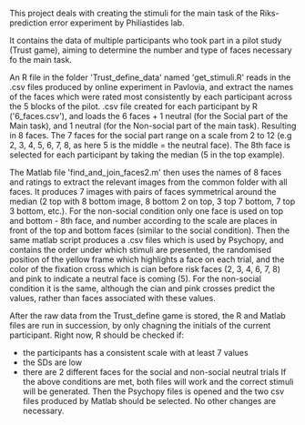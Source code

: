 This project deals with creating the stimuli for the main task of the Riks-prediction error experiment by Philiastides lab. 

It contains the data of multiple participants who took part in a pilot study (Trust game), aiming to determine the number 
and type of faces necessary fo the main task. 

An R file in the folder 'Trust_define_data' named 'get_stimuli.R' reads in the .csv files produced by online experiment 
in Pavlovia, and extract the names of the faces which were rated most consistently by each participant across the 5 blocks of the pilot. 
.csv file created for each participant by R ('6_faces.csv'), and loads the 
6 faces + 1 neutral (for the Social part of the Main task), and 1 neutral (for the Non-social part of the main task). Resulting in 8 faces. 
The 7 faces for the social part range on a scale from 2 to 12 (e.g 2, 3, 4, 5, 6, 7, 8, as here 5 is the middle = the neutral face).
The 8th face is selected for each participant by taking the median (5 in the top example). 

The Matlab file 'find_and_join_faces2.m' then uses the names of 8 faces and ratings to extract the relevant images from the common 
folder with all faces. It produces 7 images with pairs of faces symmetrical around the median (2 top with 8 bottom image, 8 bottom 2
on top, 3 top 7 bottom, 7 top 3 bottom, etc.). For the non-social condition only one face is used on top and bottom - 8th face, and 
number according to the scale are places in front of the top and bottom faces (similar to the social condition).
Then the same matlab script produces a .csv files which is used by Psychopy, and contains the order under which stimuli are presented,
the randomised position of the yellow frame which highlights a face on each trial, and the color of the fixation cross which is 
cian before risk faces (2, 3, 4, 6, 7, 8) and pink to indicate a neutral face is coming (5). For the non-social condition it is 
the same, although the cian and pink crosses predict the values, rather than faces associated with these values. 

After the raw data from the Trust_define game is stored, the R and Matlab files are run in succession, by only chagning the initials of 
the current participant. Right now, R should be checked if:
- the participants has a consistent scale with at least 7 values 
- the SDs are low 
- there are 2 different faces for the social and non-social neutral trials
If the above conditions are met, both files will work and the correct stimuli will be generated. Then the Psychopy files is opened and
the two csv files produced by Matlab should be selected. No other changes are necessary. 





